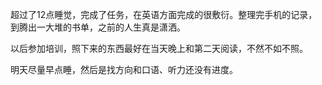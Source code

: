 超过了12点睡觉，完成了任务，在英语方面完成的很敷衍。整理完手机的记录，到腾出一大堆的书单，之前的人生真是潇洒。

以后参加培训，照下来的东西最好在当天晚上和第二天阅读，不然不如不照。

明天尽量早点睡，然后是找方向和口语、听力还没有进度。
